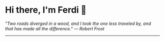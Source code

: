 <h1>Hi there, I'm Ferdi 👋</h1>

<p><em>
  "Two roads diverged in a wood, and I took the one less traveled by, and that has made all the difference." — Robert Frost
</em></p>

---
